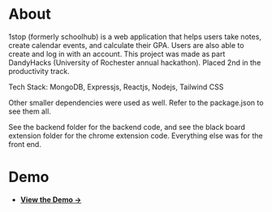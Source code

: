 # About
1stop (formerly schoolhub) is a web application that helps users take notes, create calendar events, and calculate their GPA. Users are also able to create and log in with an account.  This project was made as part DandyHacks (University of Rochester annual hackathon). Placed 2nd in the productivity track. 

Tech Stack:
MongoDB,
Expressjs,
Reactjs,
Nodejs,
Tailwind CSS

Other smaller dependencies were used as well. Refer to the package.json to see them all. 

See the backend folder for the backend code, and see the black board extension folder for the chrome extension code. Everything else was for the front end.

# Demo
- **[View the Demo &rarr;](https://drive.google.com/file/d/1t_A8wiunDYy3DGFiQINI6GLifJre0vGZ/view?usp=sharing)**

